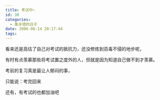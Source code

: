 ```yaml
---
title: 考试中~
id: 38
categories:
  - 象牙塔的日子
date: 2006-06-14 20:17:44
tags:
---
```


看来还是高估了自己对考试的抵抗力，还没修炼到百毒不侵的地步呢，

有时有点羡慕那些将考试置之度外的人，但就是因为知道自己做不到才羡慕。

考前的复习真是最让人郁闷的事，

只能说：考完回来

还有，有考试的也都加油吧

